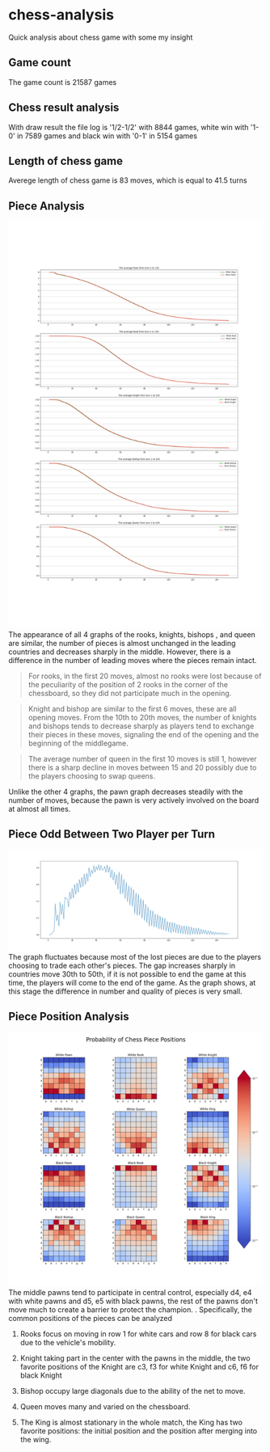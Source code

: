 # chess-analysis
Quick analysis about chess game with some my insight


## Game count

The game count is 21587 games

## Chess result analysis

With draw result the file log is '1/2-1/2' with 8844 games, white win with '1-0' in 7589 games and black win with '0-1' in 5154 games

## Length of chess game

Averege length of chess game is 83 moves, which is equal to 41.5 turns

## Piece Analysis
![Piece Analysis](results/images/piece-analysis1.png)
The appearance of all 4 graphs of the rooks, knights, bishops , and queen are similar, the number of pieces is almost unchanged in the leading countries and decreases sharply in the middle. However, there is a difference in the number of leading moves where the pieces remain intact.

> For rooks, in the first 20 moves, almost no rooks were lost because of the peculiarity of the position of 2 rooks in the corner of the chessboard, so they did not participate much in the opening.

> Knight and bishop are similar to the first 6 moves, these are all opening moves. From the 10th to 20th moves, the number of knights and bishops tends to decrease sharply as players tend to exchange their pieces in these moves, signaling the end of the opening and the beginning of the middlegame.

> The average number of queen in the first 10 moves is still 1, however there is a sharp decline in moves between 15 and 20 possibly due to the players choosing to swap queens.

Unlike the other 4 graphs, the pawn graph decreases steadily with the number of moves, because the pawn is very actively involved on the board at almost all times.

## Piece Odd Between Two Player per Turn
![Piece Analysis](results/images/piece-analysis2.png)
The graph fluctuates because most of the lost pieces are due to the players choosing to trade each other's pieces. The gap increases sharply in countries move 30th to 50th, if it is not possible to end the game at this time, the players will come to the end of the game. As the graph shows, at this stage the difference in number and quality of pieces is very small.
## Piece Position Analysis
![Piece Analysis](results/images/probability-chess-position.png)
The middle pawns tend to participate in central control, especially d4, e4 with white pawns and d5, e5 with black pawns, the rest of the pawns don't move much to create a barrier to protect the champion. . Specifically, the common positions of the pieces can be analyzed

1. Rooks focus on moving in row 1 for white cars and row 8 for black cars due to the vehicle's mobility.

2. Knight taking part in the center with the pawns in the middle, the two favorite positions of the Knight are c3, f3 for white Knight and c6, f6 for black Knight

3. Bishop occupy large diagonals due to the ability of the net to move.

4. Queen moves many and varied on the chessboard.

5. The King is almost stationary in the whole match, the King has two favorite positions: the initial position and the position after merging into the wing.

